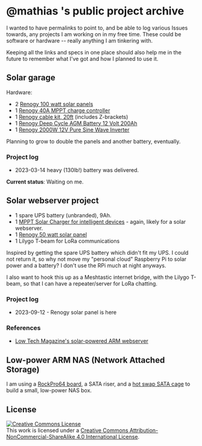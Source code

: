 # @mathias 's public project archive

I wanted to have permalinks to point to, and be able to log various Issues towards, any projects I am working on in my free time. These could be software or hardware -- really anything I am tinkering with.

Keeping all the links and specs in one place should also help me in the future to remember what I've got and how I planned to use it.

## Solar garage

Hardware:
* 2 [Renogy 100 watt solar panels](https://www.renogy.com/100-watt-12-volt-monocrystalline-solar-panel-compact-design/)
* 1 [Renogy 40A MPPT charge controller](https://www.renogy.com/rover-li-40-amp-mppt-solar-charge-controller/)
* 1 [Renogy cable kit, 20ft](https://www.amazon.com/Renogy-Accessory-Systems-Kit-Connector/dp/B091KTG9WX/) (includes Z-brackets)
* 1 [Renogy Deep Cycle AGM Battery 12 Volt 200Ah](https://www.renogy.com/deep-cycle-agm-battery-12-volt-200ah/)
* 1 [Renogy 2000W 12V Pure Sine Wave Inverter](https://www.renogy.com/2000w-12v-pure-sine-wave-inverter/)

Planning to grow to double the panels and another battery, eventually.

### Project log
* 2023-03-14 heavy (130lb!) battery was delivered.

**Current status**: Waiting on me.

## Solar webserver project
* 1 spare UPS battery (unbranded), 9Ah.
* 1 [MPPT Solar Charger for intelligent devices](https://www.tindie.com/products/globoy/mppt-solar-charger-for-intelligent-devices/) - again, likely for a solar webserver.
* 1 [Renogy 50 watt solar panel](https://www.renogy.com/50-watt-12-volt-monocrystalline-solar-panel/)
* 1 Lilygo T-beam for LoRa communications

Inspired by getting the spare UPS battery which didn't fit my UPS. I could not return it, so why not move my "personal cloud" Raspberry Pi to solar power and a battery? I don't use the RPi much at night anyways.

I also want to hook this up as a Meshtastic internet bridge, with the Lilygo T-beam, so that I can have a repeater/server for LoRa chatting.

### Project log
* 2023-09-12 - Renogy solar panel is here

### References
- [Low Tech Magazine's solar-powered ARM webserver](https://homebrewserver.club/low-tech-website-howto.html)

## Low-power ARM NAS (Network Attached Storage)

I am using a [RockPro64 board](https://www.pine64.org/rockpro64/), a SATA riser, and a [hot swap SATA cage](https://www.rosewill.com/rosewill-rsv-sata-cage-34-hard-disk-drive-cage/p/9SIA072GJ92556) to build a small, low-power NAS box.



## License

<a rel="license" href="http://creativecommons.org/licenses/by-nc-sa/4.0/"><img alt="Creative Commons License" style="border-width:0" src="https://i.creativecommons.org/l/by-nc-sa/4.0/88x31.png" /></a><br />This work is licensed under a <a rel="license" href="http://creativecommons.org/licenses/by-nc-sa/4.0/">Creative Commons Attribution-NonCommercial-ShareAlike 4.0 International License</a>.
